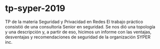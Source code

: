 # tp-syper-2019
TP de la materia Seguridad y Privacidad en Redes 
El trabajo práctico consistió de una consultoría Senior en seguridad. Se nos dió una topología y una descripción y, a partir de eso, hicimos un informe con las ventajas, desventajas y recomendaciones de seguridad de la organización SYPER inc.
